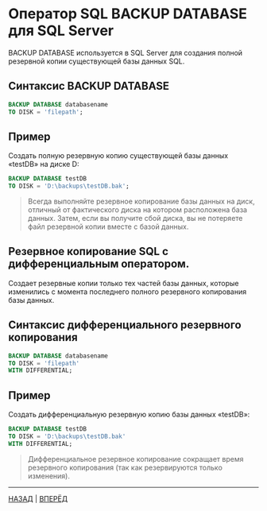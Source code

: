 # Оператор SQL BACKUP DATABASE для SQL Server

BACKUP DATABASE используется в SQL Server для создания полной резервной копии существующей базы данных SQL.

## Синтаксис BACKUP DATABASE

``` SQL
BACKUP DATABASE databasename
TO DISK = 'filepath';
```

## Пример

Создать полную резервную копию существующей базы данных «testDB» на диске D:

``` SQL
BACKUP DATABASE testDB  
TO DISK = 'D:\backups\testDB.bak';
```

> Всегда выполняйте резервное копирование базы данных на диск, отличный от фактического диска на котором расположена база данных. Затем, если вы получите сбой диска, вы не потеряете файл резервной копии вместе с базой данных.

## Резервное копирование SQL с дифференциальным оператором.

Создает резервные копии только тех частей базы данных, которые изменились с момента последнего полного резервного копирования базы данных.

## Синтаксис дифференциального резервного копирования

``` SQL
BACKUP DATABASE databasename
TO DISK = 'filepath'  
WITH DIFFERENTIAL;
```

## Пример

Создать дифференциальную резервную копию базы данных «testDB»:

``` SQL
BACKUP DATABASE testDB
TO DISK = 'D:\backups\testDB.bak'
WITH DIFFERENTIAL;
```

> Дифференциальное резервное копирование сокращает время резервного копирования (так как резервируются только изменения).

---

[НАЗАД](/SQL_DATABASE/SQL_DROP_DATABASE.md)  | [ВПЕРЁД](#)

